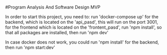 #Program Analysis And Software Design MVP

In order to start this project, you need to:
    run 'docker-compose up' for the backend, which is located on the 'api_pasd', this will run on the port 3001,
    for the frontend which is located on the 'frontent_pasd', run 'npm install', so that all packages are installed, then run 'npm dev'

In case docker does not work, you could run 'npm install' for the backend, then run 'npm start:dev' 
